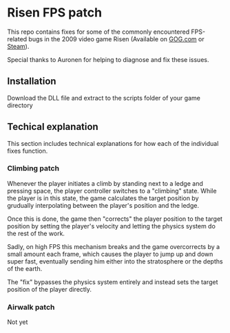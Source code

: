 # Risen FPS patch

This repo contains fixes for some of the commonly encountered FPS-related bugs in the 2009 video game Risen (Available on [GOG.com](https://www.gog.com/en/game/risen) or [Steam](https://store.steampowered.com/app/40300/Risen/?l=czech)).

Special thanks to Auronen for helping to diagnose and fix these issues.

## Installation

Download the DLL file and extract to the scripts folder of your game directory

## Techical explanation

This section includes technical explanations for how each of the individual fixes function.

### Climbing patch

Whenever the player initiates a climb by standing next to a ledge and pressing space, the player controller switches to a "climbing" state. While the player is in this state, the game calculates the target position by grudually interpolating between the player's position and the ledge.

Once this is done, the game then "corrects" the player position to the target position by setting the player's velocity and letting the physics system do the rest of the work.

Sadly, on high FPS this mechanism breaks and the game overcorrects by a small amount each frame, which causes the player to jump up and down super fast, eventually sending him either into the stratosphere or the depths of the earth.

The "fix" bypasses the physics system entirely and instead sets the target position of the player directly.

### Airwalk patch

Not yet
